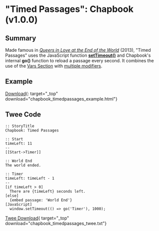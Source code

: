 # "Timed Passages": Chapbook (v1.0.0)

## Summary

Made famous in [*Queers in Love at the End of the World*](https://w.itch.io/end-of-the-world) (2013), "Timed Passages" uses the JavaScript function **[setTimeout()](https://developer.mozilla.org/en-US/docs/Web/API/WindowOrWorkerGlobalScope/setTimeout)** and Chapbook's internal **go()** function to reload a passage every second. It combines the use of the [Vars Section](https://klembot.github.io/chapbook/guide/state/the-vars-section.html) with [multiple modifiers](https://klembot.github.io/chapbook/guide/references/modifiers.html).

## Example

[Download](chapbook_timedpassages_example.html){: target="_top" download="chapbook_timedpassages_example.html"}

## Twee Code

```twee
:: StoryTitle
Chapbook: Timed Passages

:: Start
timeLeft: 11
--
[[Start->Timer]]

:: World End
The world ended.

:: Timer
timeLeft: timeLeft - 1
--
[if timeLeft > 0]
  There are {timeLeft} seconds left.
[else]
  {embed passage: 'World End'}
[JavaScript]
  window.setTimeout(() => go('Timer'), 1000);

```

[Twee Download](chapbook_timedpassages_twee.txt){ target="_top" download="chapbook_timedpassages_twee.txt"}
